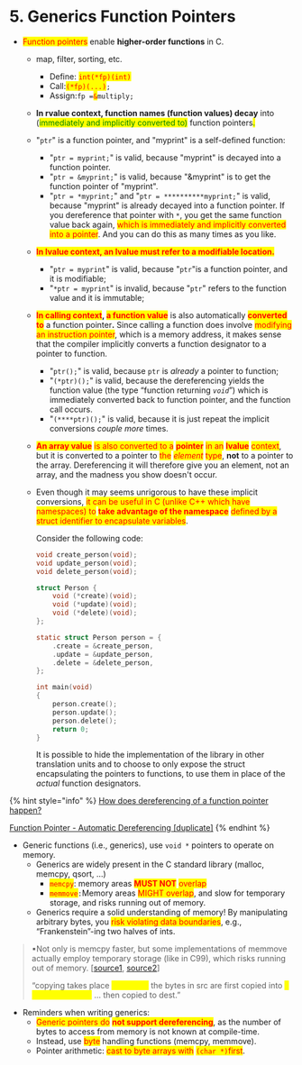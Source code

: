 # 5. Generics Function Pointers

* <mark style="color:red;">Function pointers</mark> enable **higher-order functions** in C.&#x20;
  * map, filter, sorting, etc.&#x20;
    * Define: <mark style="color:red;">`int(*fp)(int)`</mark>
    * Call:<mark style="color:red;">`(*fp)(...)`</mark>`;`
    * Assign:`fp =`<mark style="color:red;">`&`</mark>`multiply;`
  * **In rvalue context, function names (function values) decay** into (<mark style="color:green;">immediately and implicitly converted to)</mark> function pointers<mark style="color:green;">.</mark>&#x20;
  * "`ptr`" is a function pointer, and "myprint" is a self-defined function:
    * "`ptr = myprint;`" is valid, because "myprint" is decayed into a function pointer.
    * "`ptr = &myprint;`" is valid, because "\&myprint" is to get the function pointer of "myprint".
    * "`ptr = *myprint;`" and "`ptr = **********myprint;`" is valid, because "myprint" is already decayed into a function pointer. If you dereference that pointer with `*`, you get the same function value back again, <mark style="color:red;">which is immediately and implicitly converted into a pointer</mark>. And you can do this as many times as you like.
  * <mark style="color:red;">**In lvalue context, an lvalue must refer to a modifiable location.**</mark>
    * "`ptr = myprint`" is valid, because  "`ptr`"is a function pointer, and it is modifiable;
    * "`*ptr = myprint`" is invalid, because "`ptr`" refers to the function value and it is immutable;
  * <mark style="color:red;">**In calling context**</mark>**, &#x20;**<mark style="color:red;">**a function value**</mark> is also automatically <mark style="color:red;">**converted to**</mark> a function pointe&#x72;**.** Since calling a function does involve <mark style="color:red;">modifying an instruction pointer</mark>, which is a memory address, it makes sense that the compiler implicitly converts a function designator to a pointer to function.&#x20;
    * "`ptr();`" is valid, because `ptr` is _already_ a pointer to function;
    * "`(*ptr)();`" is valid, because the dereferencing yields the function value (the type “function returning _`void`_”) which is immediately converted back to function pointer, and the function call occurs.&#x20;
    * "`(****ptr)();`" is valid, because it is just repeat the implicit conversions _couple more_ times.
  * <mark style="color:red;">**An array value**</mark> <mark style="color:red;"></mark><mark style="color:red;">is also converted to a</mark> <mark style="color:red;"></mark><mark style="color:red;">**pointer**</mark> <mark style="color:red;"></mark><mark style="color:red;">in an</mark> <mark style="color:red;"></mark><mark style="color:red;">**lvalue**</mark> <mark style="color:red;"></mark><mark style="color:red;">context</mark>, but it is converted to a pointer to <mark style="color:red;">the</mark> <mark style="color:red;"></mark>_<mark style="color:red;">element</mark>_ <mark style="color:red;"></mark><mark style="color:red;">type</mark>, **not** to a pointer to the array. Dereferencing it will therefore give you an element, not an array, and the madness you show doesn't occur.
  *   Even though it may seems unrigorous to have these implicit conversions, <mark style="color:red;">it can be useful in C (unlike C++ which have namespaces) to</mark> <mark style="color:red;"></mark><mark style="color:red;">**take advantage of the namespace**</mark> <mark style="color:red;"></mark><mark style="color:red;">defined by a struct identifier to encapsulate variables</mark>.

      Consider the following code:

      ```c
      void create_person(void);
      void update_person(void);
      void delete_person(void);

      struct Person {
          void (*create)(void);
          void (*update)(void);
          void (*delete)(void);
      };

      static struct Person person = {
          .create = &create_person,
          .update = &update_person,
          .delete = &delete_person,
      };

      int main(void)
      {
          person.create();
          person.update();
          person.delete();
          return 0;
      }
      ```

      It is possible to hide the implementation of the library in other translation units and to choose to only expose the struct encapsulating the pointers to functions, to use them in place of the _actual_ function designators.

{% hint style="info" %}
[How does dereferencing of a function pointer happen?](https://stackoverflow.com/questions/2795575/how-does-dereferencing-of-a-function-pointer-happen)

[Function Pointer - Automatic Dereferencing \[duplicate\]](https://stackoverflow.com/questions/7518815/function-pointer-automatic-dereferencing)
{% endhint %}

* Generic functions (i.e., generics), use `void *` pointers to operate on memory.&#x20;
  * Generics are widely present in the C standard library (malloc, memcpy, qsort, …)&#x20;
    * <mark style="color:red;">`memcpy`</mark>: memory areas <mark style="color:red;">**MUST NOT**</mark> <mark style="color:red;"></mark><mark style="color:red;">overlap</mark>
    * <mark style="color:red;">`memmove`</mark>`:`Memory areas <mark style="color:red;">MIGHT overlap</mark>, and slow for temporary storage, and risks running out of memory.
  * Generics require a solid understanding of memory! By manipulating arbitrary bytes, you <mark style="color:red;">risk violating data boundaries</mark>, e.g., “Frankenstein”-ing two halves of ints.&#x20;

> ▪Not only is memcpy faster, but some implementations of memmove actually employ temporary storage (like in C99), which risks running out of memory. \[[source1](https://clc-wiki.net/wiki/memmove), [source2](https://stackoverflow.com/questions/4415910/memcpy-vs-memmove)]
>
> “copying takes place <mark style="color:yellow;">as though</mark> the bytes in src are first copied into <mark style="color:yellow;">a temporary array</mark> … then copied to dest.”

* Reminders when writing generics:&#x20;
  * <mark style="color:red;">Generic pointers do</mark> <mark style="color:red;"></mark><mark style="color:red;">**not support dereferencing**</mark>, as the number of bytes to access from memory is not known at compile-time.&#x20;
  * Instead, use <mark style="color:red;">byte</mark> handling functions (memcpy, memmove).&#x20;
  * Pointer arithmetic: <mark style="color:red;">cast to byte arrays with</mark> <mark style="color:red;"></mark><mark style="color:red;">`(char *)`</mark><mark style="color:red;">first</mark>.
